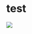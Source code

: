 # test
<img src="https://drive.google.com/uc?export=download&id=1yu4RcQeTAqe2MwSLO0rOZZ1Ecn0yz8aZ"/>
